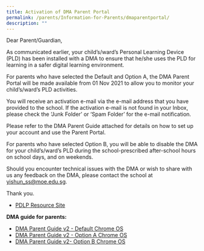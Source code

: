 ```yaml
---
title: Activation of DMA Parent Portal
permalink: /parents/Information-for-Parents/dmaparentportal/
description: ""
---
```

Dear Parent/Guardian,

As communicated earlier, your child’s/ward’s Personal Learning Device (PLD) has been installed with a DMA to ensure that he/she uses the PLD for learning in a safer digital learning environment.

For parents who have selected the Default and Option A, the DMA Parent Portal will be made available from 01 Nov 2021 to allow you to monitor your child’s/ward’s PLD activities.

You will receive an activation e-mail via the e-mail address that you have provided to the school. If the activation e-mail is not found in your Inbox, please check the ‘Junk Folder’ or ‘Spam Folder’ for the e-mail notification.

Please refer to the DMA Parent Guide attached for details on how to set up your account and use the Parent Portal.

For parents who have selected Option B, you will be able to disable the DMA for your child’s/ward’s PLD during the school-prescribed after-school hours on school days, and on weekends.

Should you encounter technical issues with the DMA or wish to share with us any feedback on the DMA, please contact the school at [yishun_ss@moe.edu.sg](mailto:yishun_ss@moe.edu.sg).

Thank you.

* [PDLP Resource Site](/parents/pdlp/)


**DMA guide for parents:**
* [DMA Parent Guide v2 - Default Chrome OS](/files/HBL/DMA%20Parent%20Guide%20v2%20-%20Default%20Chrome%20OS.pdf)
* [DMA Parent Guide v2 - Option A Chrome OS](/files/HBL/DMA%20Parent%20Guide%20v2%20-%20Option%20A%20Chrome%20OS.pdf)
* [DMA Parent Guide v2- Option B Chrome OS](/files/HBL/DMA%20Parent%20Guide%20v2-%20Option%20B%20Chrome%20OS.pdf)